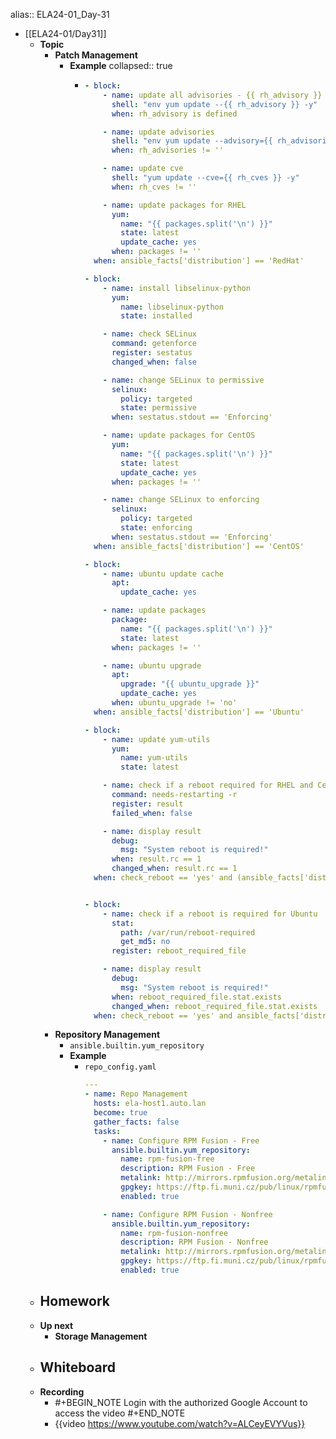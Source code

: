 alias:: ELA24-01_Day-31

- [[ELA24-01/Day31]]
	- **Topic**
		- **Patch Management**
			- **Example**
			  collapsed:: true
				- ```yaml
				  - block:
				      - name: update all advisories - {{ rh_advisory }}
				        shell: "env yum update --{{ rh_advisory }} -y"
				        when: rh_advisory is defined
				  
				      - name: update advisories
				        shell: "env yum update --advisory={{ rh_advisories }} -y"
				        when: rh_advisories != ''
				  
				      - name: update cve
				        shell: "yum update --cve={{ rh_cves }} -y"
				        when: rh_cves != ''
				  
				      - name: update packages for RHEL
				        yum:
				          name: "{{ packages.split('\n') }}"
				          state: latest
				          update_cache: yes
				        when: packages != ''
				    when: ansible_facts['distribution'] == 'RedHat'
				  
				  - block:
				      - name: install libselinux-python
				        yum:
				          name: libselinux-python
				          state: installed
				  
				      - name: check SELinux
				        command: getenforce
				        register: sestatus
				        changed_when: false
				  
				      - name: change SELinux to permissive
				        selinux:
				          policy: targeted
				          state: permissive
				        when: sestatus.stdout == 'Enforcing'
				  
				      - name: update packages for CentOS
				        yum:
				          name: "{{ packages.split('\n') }}"
				          state: latest
				          update_cache: yes
				        when: packages != ''
				  
				      - name: change SELinux to enforcing
				        selinux:
				          policy: targeted
				          state: enforcing
				        when: sestatus.stdout == 'Enforcing'
				    when: ansible_facts['distribution'] == 'CentOS'
				  
				  - block:
				      - name: ubuntu update cache
				        apt:
				          update_cache: yes
				  
				      - name: update packages
				        package:
				          name: "{{ packages.split('\n') }}"
				          state: latest
				        when: packages != ''
				  
				      - name: ubuntu upgrade
				        apt:
				          upgrade: "{{ ubuntu_upgrade }}"
				          update_cache: yes
				        when: ubuntu_upgrade != 'no'
				    when: ansible_facts['distribution'] == 'Ubuntu'
				  
				  - block:
				      - name: update yum-utils
				        yum:
				          name: yum-utils
				          state: latest
				  
				      - name: check if a reboot required for RHEL and CentOS
				        command: needs-restarting -r
				        register: result
				        failed_when: false
				  
				      - name: display result
				        debug:
				          msg: "System reboot is required!"
				        when: result.rc == 1
				        changed_when: result.rc == 1
				    when: check_reboot == 'yes' and (ansible_facts['distribution'] == 'RedHat' or ansible_facts['distribution'] == 'CentOS')
				  
				  
				  - block:
				      - name: check if a reboot is required for Ubuntu
				        stat:
				          path: /var/run/reboot-required
				          get_md5: no
				        register: reboot_required_file
				  
				      - name: display result
				        debug:
				          msg: "System reboot is required!"
				        when: reboot_required_file.stat.exists
				        changed_when: reboot_required_file.stat.exists
				    when: check_reboot == 'yes' and ansible_facts['distribution'] == 'Ubuntu'
				  ```
		- **Repository Management**
			- `ansible.builtin.yum_repository`
			- **Example**
				- `repo_config.yaml`
				  ```yaml
				  ---
				  - name: Repo Management
				    hosts: ela-host1.auto.lan
				    become: true
				    gather_facts: false
				    tasks:
				      - name: Configure RPM Fusion - Free
				        ansible.builtin.yum_repository:
				          name: rpm-fusion-free
				          description: RPM Fusion - Free
				          metalink: http://mirrors.rpmfusion.org/metalink?repo=free-el-updates-released-9&arch=$basearch
				          gpgkey: https://ftp.fi.muni.cz/pub/linux/rpmfusion/free/el/RPM-GPG-KEY-rpmfusion-free-el-9
				          enabled: true
				  
				      - name: Configure RPM Fusion - Nonfree
				        ansible.builtin.yum_repository:
				          name: rpm-fusion-nonfree
				          description: RPM Fusion - Nonfree
				          metalink: http://mirrors.rpmfusion.org/metalink?repo=nonfree-el-updates-released-9&arch=$basearch
				          gpgkey: https://ftp.fi.muni.cz/pub/linux/rpmfusion/free/el/RPM-GPG-KEY-rpmfusion-nonfree-el-9
				          enabled: true
				  ```
	- **Homework**
		-
	- **Up next**
		- **Storage Management**
	- **Whiteboard**
		-
	- **Recording**
		- #+BEGIN_NOTE
		  Login with the authorized Google Account to access the video
		  #+END_NOTE
		- {{video https://www.youtube.com/watch?v=ALCeyEVYVus}}